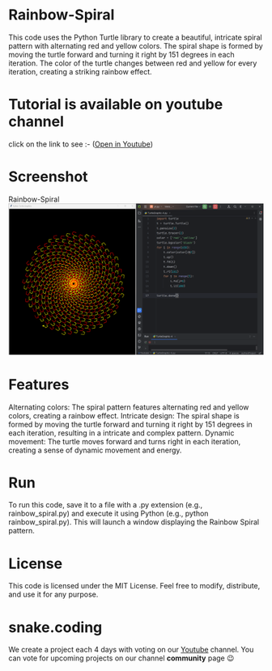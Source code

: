 # Rainbow-Spiral

This code uses the Python Turtle library to create a beautiful, intricate spiral pattern with alternating red and yellow colors. The spiral shape is formed by moving the turtle forward and turning it right by 151 degrees in each iteration. The color of the turtle changes between red and yellow for every iteration, creating a striking rainbow effect.

# Tutorial is available on youtube channel 
click on the link to see :- ([Open in Youtube](https://youtu.be/vCiRzWEvuuI))

# Screenshot

Rainbow-Spiral
![screenshot](RainbowSpiral.png)



# Features
Alternating colors: The spiral pattern features alternating red and yellow colors, creating a rainbow effect.
Intricate design: The spiral shape is formed by moving the turtle forward and turning it right by 151 degrees in each iteration, resulting in a intricate and complex pattern.
Dynamic movement: The turtle moves forward and turns right in each iteration, creating a sense of dynamic movement and energy.


# Run
To run this code, save it to a file with a .py extension (e.g., rainbow_spiral.py) and execute it using Python (e.g., python rainbow_spiral.py). This will launch a window displaying the Rainbow Spiral pattern.

# License
This code is licensed under the MIT License. Feel free to modify, distribute, and use it for any purpose.

# snake.coding
We create a project each 4 days with voting on our <a href="https://youtube.com/@snakecoding_12" target="_blank">Youtube</a> channel.
You can vote for upcoming projects on our channel **community** page :wink:

